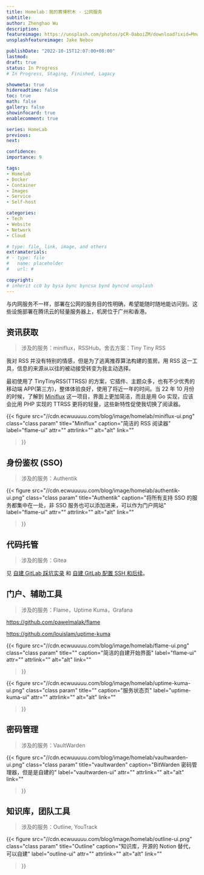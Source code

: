 ```yaml
---
title: Homelab：我的赛博积木 - 公网服务
subtitle: 
author: Zhenghao Wu
description: 
featureimage: https://unsplash.com/photos/pCR-OaboiZM/download?ixid=MnwxMjA3fDB8MXxzZWFyY2h8MjB8fHN0b3JhZ2V8ZW58MHx8fHwxNjY1ODIwNjI0&force=true&w=2400
unsplashfeatureimage: Jake Nebov

publishDate: "2022-10-15T12:07:00+08:00"
lastmod: 
draft: true
status: In Progress
# In Progress, Staging, Finished, Lagacy

showmeta: true
hidereadtime: false
toc: true
math: false
gallery: false
showinfocard: true
enablecomment: true

series: HomeLab
previous:
next:

confidence: 
importance: 9

tags:
- Homelab
- Docker
- Container
- Images
- Service
- Self-host

categories:
- Tech
- Website
- Network
- Cloud

# type: file, link, image, and others
extramaterials:
# - type: file
#   name: placeholder
#   url: #

copyright: 
# inherit cc0 by bysa bync byncsa bynd byncnd unsplash
---
```


与内网服务不一样，部署在公网的服务目的性明确，希望能随时随地能访问到。这些设施部署在腾讯云的轻量服务器上，机房位于广州和香港。

## 资讯获取

> 涉及的服务：miniflux，RSSHub。舍去方案：Tiny Tiny RSS

我对 RSS 并没有特别的情感，但是为了逃离推荐算法构建的茧房。用 RSS 这一工具，信息的来源从以往的被动接受转变为我主动选择。

最初使用了 TinyTinyRSS(TTRSS) 的方案，它插件、主题众多，也有不少优秀的移动端 APP(第三方)，整体体验良好，使用了将近一年的时间。当 22 年 10 月份的时候，了解到 [Miniflux](https://miniflux.app/) 这一项目，界面上更加简洁，而且是用 Go 实现，应该会比用 PHP 实现的 TTRSS 更将的轻量，这些新特性促使我切换了阅读器。

{{< figure
  src="//cdn.ecwuuuuu.com/blog/image/homelab/miniflux-ui.png"
  class="class param"
  title="Miniflux"
  caption="简洁的 RSS 阅读器"
  label="flame-ui"
  attr=""
  attrlink=""
  alt="alt"
  link=""
 >}}

## 身份鉴权 (SSO)

> 涉及的服务：Authentik

{{< figure
  src="//cdn.ecwuuuuu.com/blog/image/homelab/authentik-ui.png"
  class="class param"
  title="Authentik"
  caption="将所有支持 SSO 的服务都集中在一处，非 SSO 服务也可以添加进来，可以作为门户网站"
  label="flame-ui"
  attr=""
  attrlink=""
  alt="alt"
  link=""
 >}}

## 代码托管

> 涉及的服务：Gitea

见 [自建 GitLab 踩坑实录](/post/self-host-gitlab-instance/) 和 [自建 GitLab 配置 SSH 和后续](/post/gitlab-updates/)。

## 门户、辅助工具

> 涉及的服务：Flame，Uptime Kuma，Grafana

https://github.com/pawelmalak/flame

https://github.com/louislam/uptime-kuma

{{< figure
  src="//cdn.ecwuuuuu.com/blog/image/homelab/flame-ui.png"
  class="class param"
  title=""
  caption="简洁的自建开始界面"
  label="flame-ui"
  attr=""
  attrlink=""
  alt="alt"
  link=""
 >}}

 {{< figure
  src="//cdn.ecwuuuuu.com/blog/image/homelab/uptime-kuma-ui.png"
  class="class param"
  title=""
  caption="服务状态页"
  label="uptime-kuma-ui"
  attr=""
  attrlink=""
  alt="alt"
  link=""
 >}}

## 密码管理

> 涉及的服务：VaultWarden

{{< figure
  src="//cdn.ecwuuuuu.com/blog/image/homelab/vaultwarden-ui.png"
  class="class param"
  title="vaultwarden"
  caption="BitWarden 密码管理器，但是是自建的"
  label="vaultwarden-ui"
  attr=""
  attrlink=""
  alt="alt"
  link=""
 >}}

## 知识库，团队工具

> 涉及的服务：Outline, YouTrack

{{< figure
  src="//cdn.ecwuuuuu.com/blog/image/homelab/outline-ui.png"
  class="class param"
  title="Outline"
  caption="知识库，开源的 Notion 替代，可以自建"
  label="outline-ui"
  attr=""
  attrlink=""
  alt="alt"
  link=""
 >}}

